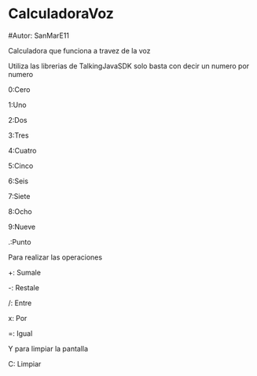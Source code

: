 # CalculadoraVoz
#Autor: SanMarE11

Calculadora que funciona a travez de la voz

Utiliza las librerias de TalkingJavaSDK solo basta con decir un numero por numero

0:Cero

1:Uno

2:Dos

3:Tres

4:Cuatro

5:Cinco

6:Seis

7:Siete

8:Ocho

9:Nueve

.:Punto

Para realizar las operaciones

+: Sumale

-: Restale

/: Entre

x: Por

=: Igual

Y para limpiar la pantalla

C: Limpiar

